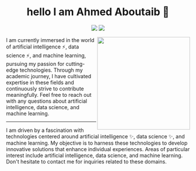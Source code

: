 

<h1 align="center">hello I am Ahmed Aboutaib 👋 </h1>
<p align="center">
 <a href="https://www.linkedin.com/in/ahmed-aboutaib-085089265/"><img src="https://img.shields.io/badge/linkedin-230177B5?style=flat&logo=linkedin&logoColor=white"/></a>
 <a href="https://www.instagram.com/aboutaib.ahmed/"><img src="https://img.shields.io/badge/instagram-423E4415F7style=flat&logo=instagram&logoColor=white"/></a> </p>
<img src="[https://github.com/mohamedabus rea/mohamedabus rea/blob/master/profile-ing.png](https://encrypted-tbn0.gstatic.com/images?q=tbn:ANd9GcQz_rLGqrIduC7c3WhZQCx6a6BuU6H6ewrcPA&usqp=CAU)" align="right" width="254"/>
I am currently immersed in the world of artificial intelligence ⚡, data science ⚡, and machine learning, pursuing my passion for cutting-edge technologies. Through my academic journey, I have cultivated expertise in these fields and continuously strive to contribute meaningfully. Feel free to reach out with any questions about artificial intelligence, data science, and machine learning.

---
I am driven by a fascination with technologies centered around artificial intelligence ✨, data science ✨, and machine learning. My objective is to harness these technologies to develop innovative solutions that enhance individual experiences. Areas of particular interest include artificial intelligence, data science, and machine learning. Don't hesitate to contact me for inquiries related to these domains.




<!--
**ahmedaboutaib/ahmedaboutaib** is a ✨ _special_ ✨ repository because its `README.md` (this file) appears on your GitHub profile.

Here are some ideas to get you started:

- 🔭 I’m currently working on ...
- 🌱 I’m currently learning ...
- 👯 I’m looking to collaborate on ...
- 🤔 I’m looking for help with ...
- 💬 Ask me about ...
- 📫 How to reach me: ...
- 😄 Pronouns: ...
- ⚡ Fun fact: ...
-->
